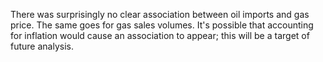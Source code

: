 There was surprisingly no clear association between oil imports and gas price. The same goes for gas sales volumes. It's possible that accounting for inflation would cause an association to appear; this will be a target of future analysis.
